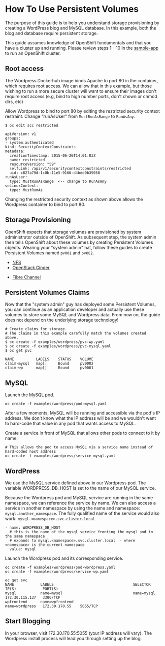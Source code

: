 # How To Use Persistent Volumes

The purpose of this guide is to help you understand storage provisioning by creating a WordPress blog and MySQL database.
In this example, both the blog and database require persistent storage.

This guide assumes knowledge of OpenShift fundamentals and that you have a cluster up and running.  Please review steps 1 - 10 in the
[sample-app](https://github.com/openshift/origin/blob/master/examples/sample-app/README.md) to run an OpenShift cluster.

## Root access

The Wordpress Dockerhub image binds Apache to port 80 in the container, which requires root access.  We can allow that
in this example, but those wishing to run a more secure cluster will want to ensure their images don't require root access (e.g, bind to high number ports, don't chown or chmod dirs, etc)

Allow Wordpress to bind to port 80 by editing the restricted security context restraint.  Change "runAsUser" from ```MustRunAsRange``` to ```RunAsAny```.


```
$ oc edit scc restricted

apiVersion: v1
groups:
- system:authenticated
kind: SecurityContextConstraints
metadata:
  creationTimestamp: 2015-06-26T14:01:03Z
  name: restricted
  resourceVersion: "59"
  selfLink: /api/v1/securitycontextconstraints/restricted
  uid: c827a79d-1c0b-11e5-9166-d4bed9b39058
runAsUser:
  type: MustRunAsRange  <-- change to RunAsAny
seLinuxContext:
  type: MustRunAs
```

Changing the restricted security context as shown above allows the Wordpress container to bind to port 80.

## Storage Provisioning

OpenShift expects that storage volumes are provisioned by system administrator outside of OpenShift. As subsequent step, the system admin then tells OpenShift about these volumes by creating Persistent Volumes objects. Wearing your "system admin" hat, follow these guides to create Persistent Volumes named `pv001` and `pv002`.

* [NFS](nfs/README.md)
* [OpenStack Cinder](cinder/README.md)
- [Fibre Channel](fc/README.md)

## Persistent Volumes Claims
Now that the "system admin" guy has deployed some Persistent Volumes, you can continue as an application developer and actually use these volumes to store some MySQL and Wordpress data. From now on, the guide does not depend on the underlying storage technology!

```
# Create claims for storage.
# The claims in this example carefully match the volumes created above.
$ oc create -f examples/wordpress/pvc-wp.yaml
$ oc create -f examples/wordpress/pvc-mysql.yaml
$ oc get pvc

NAME          LABELS    STATUS    VOLUME
claim-mysql   map[]     Bound     pv0002
claim-wp      map[]     Bound     pv0001
```

## MySQL

Launch the MySQL pod.

```
oc create -f examples/wordpress/pod-mysql.yaml
```

After a few moments, MySQL will be running and accessible via the pod's IP address.  We don't know what the IP address
will be and we wouldn't want to hard-code that value in any pod that wants access to MySQL.

Create a service in front of MySQL that allows other pods to connect to it by name.

```
# This allows the pod to access MySQL via a service name instead of hard-coded host address
oc create -f examples/wordpress/service-mysql.yaml
```

## WordPress

We use the MySQL service defined above in our Wordpress pod.  The variable WORDPRESS_DB_HOST is set to the name
 of our MySQL service.

Because the Wordpress pod and MySQL service are running in the same namespace, we can reference the service by name.  We
can also access a service in another namespace by using the name and namespace: ```mysql.another_namespace```.  The fully qualified
name of the service would also work: ```mysql.<namespace>.svc.cluster.local```

```
- name: WORDPRESS_DB_HOST
  # this is the name of the mysql service fronting the mysql pod in the same namespace
  # expands to mysql.<namespace>.svc.cluster.local  - where <namespace> is the current namespace
  value: mysql
```

Launch the Wordpress pod and its corresponding service.

```
oc create -f examples/wordpress/pod-wordpress.yaml
oc create -f examples/wordpress/service-wp.yaml

oc get svc
NAME            LABELS                                    SELECTOR         IP(S)            PORT(S)
mysql           name=mysql                                name=mysql       172.30.115.137   3306/TCP
wpfrontend      name=wpfrontend                           name=wordpress   172.30.170.55    5055/TCP
```


## Start Blogging

In your browser, visit 172.30.170.55:5055 (your IP address will vary).  The Wordpress install process will lead you through setting up the blog.
